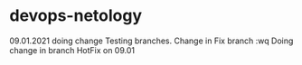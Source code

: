 # devops-netology
09.01.2021 doing change
Testing branches. Change in Fix branch
:wq
Doing change in branch HotFix on 09.01

